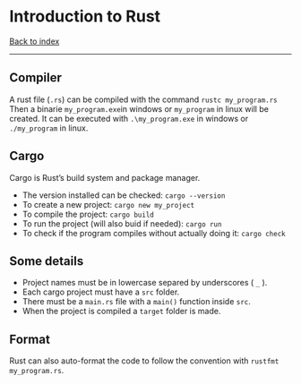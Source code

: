 # Introduction to Rust
[Back to index](../RUST.md)

---
## Compiler
A rust file (`.rs`) can be compiled with the command `rustc my_program.rs` 
Then a binarie `my_program.exe`in windows or `my_program` in linux will be created.
It can be executed with `.\my_program.exe` in windows or `./my_program` in linux.

## Cargo
Cargo is Rust’s build system and package manager.
- The version installed can be checked: `cargo --version`
- To create a new project: `cargo new my_project`
- To compile the project: `cargo build`
- To run the project (will also buid if needed): `cargo run`
- To check if the program compiles without actually doing it: `cargo check`

## Some details
- Project names must be in lowercase separed by underscores ( `_` ).
- Each cargo project must have a ``src`` folder.
- There must be a ``main.rs`` file with a ``main()`` function inside ``src``.
- When the project is compiled a ``target`` folder is made.

## Format
Rust can also auto-format the code to follow the convention with `rustfmt my_program.rs`.